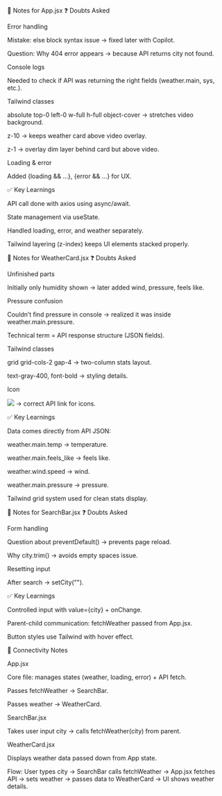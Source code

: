 📘 Notes for App.jsx
❓ Doubts Asked

Error handling

Mistake: else block syntax issue → fixed later with Copilot.

Question: Why 404 error appears → because API returns city not found.

Console logs

Needed to check if API was returning the right fields (weather.main, sys, etc.).

Tailwind classes

absolute top-0 left-0 w-full h-full object-cover → stretches video background.

z-10 → keeps weather card above video overlay.

z-1 → overlay dim layer behind card but above video.

Loading & error

Added {loading && ...}, {error && ...} for UX.

✅ Key Learnings

API call done with axios using async/await.

State management via useState.

Handled loading, error, and weather separately.

Tailwind layering (z-index) keeps UI elements stacked properly.

📘 Notes for WeatherCard.jsx
❓ Doubts Asked

Unfinished parts

Initially only humidity shown → later added wind, pressure, feels like.

Pressure confusion

Couldn’t find pressure in console → realized it was inside weather.main.pressure.

Technical term = API response structure (JSON fields).

Tailwind classes

grid grid-cols-2 gap-4 → two-column stats layout.

text-gray-400, font-bold → styling details.

Icon

<img src="http://openweathermap.org/img/wn/..."/> → correct API link for icons.

✅ Key Learnings

Data comes directly from API JSON:

weather.main.temp → temperature.

weather.main.feels_like → feels like.

weather.wind.speed → wind.

weather.main.pressure → pressure.

Tailwind grid system used for clean stats display.

📘 Notes for SearchBar.jsx
❓ Doubts Asked

Form handling

Question about preventDefault() → prevents page reload.

Why city.trim() → avoids empty spaces issue.

Resetting input

After search → setCity("").

✅ Key Learnings

Controlled input with value={city} + onChange.

Parent-child communication: fetchWeather passed from App.jsx.

Button styles use Tailwind with hover effect.

🔗 Connectivity Notes

App.jsx

Core file: manages states (weather, loading, error) + API fetch.

Passes fetchWeather → SearchBar.

Passes weather → WeatherCard.

SearchBar.jsx

Takes user input city → calls fetchWeather(city) from parent.

WeatherCard.jsx

Displays weather data passed down from App state.

Flow:
User types city → SearchBar calls fetchWeather → App.jsx fetches API → sets weather → passes data to WeatherCard → UI shows weather details.
